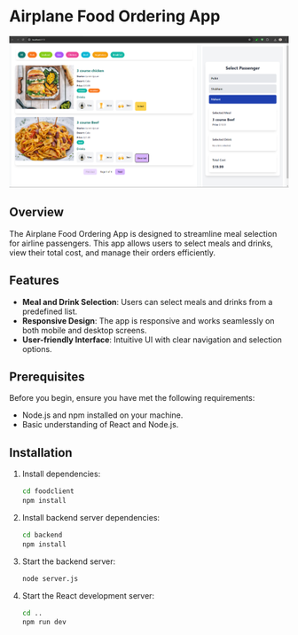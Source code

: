 # Airplane Food Ordering App
![Installation Steps](https://github.com/pulkitkhatter/Food-website-ALLoHealth/blob/main/Screenshot%202024-07-11%20173529.png)
## Overview

The Airplane Food Ordering App is designed to streamline meal selection for airline passengers. This app allows users to select meals and drinks, view their total cost, and manage their orders efficiently.

## Features

- **Meal and Drink Selection**: Users can select meals and drinks from a predefined list.
- **Responsive Design**: The app is responsive and works seamlessly on both mobile and desktop screens.
- **User-friendly Interface**: Intuitive UI with clear navigation and selection options.

## Prerequisites

Before you begin, ensure you have met the following requirements:

- Node.js and npm installed on your machine.
- Basic understanding of React and Node.js.
## Installation

1. Install dependencies:
    ```sh
    cd foodclient
    npm install
    ```

2. Install backend server dependencies:
    ```sh
    cd backend
    npm install
    ```
3. Start the backend server:
    ```sh
    node server.js
    ```

4. Start the React development server:
    ```sh
    cd ..
    npm run dev
    ```
